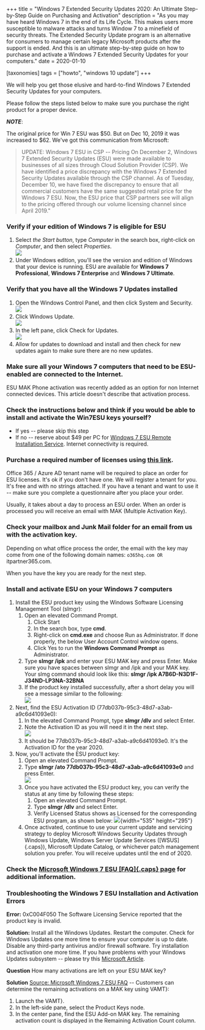+++
title = "Windows 7 Extended Security Updates 2020: An Ultimate Step-by-Step Guide on Purchasing and Activation"
description = "As you may have heard Windows 7 in the end of its Life Cycle. This makes users more susceptible to malware attacks and turns Window 7 to a minefield of security threats. The Extended Security Update program is an alternative for consumers to manage certain legacy Microsoft products after the support is ended. And this is an ultimate step-by-step guide on how to purchase and activate a Windows 7 Extended Security Updates for your computers."
date = 2020-01-10

[taxonomies]
tags = ["howto", "windows 10 update"]
+++

We will help you get those elusive and hard-to-find Windows 7 Extended
Security Updates for your computers.

Please follow the steps listed below to make sure you purchase the right
product for a proper device.

***NOTE***:

The original price for Win 7 ESU was \$50. But on Dec 10, 2019
it was increased to \$62. We've got this communication from Microsoft:

> UPDATE: Windows 7 ESU in CSP -- Pricing On
> December 2, Windows 7 Extended Security Updates (ESU) were
> made available to businesses of all sizes through Cloud Solution
> Provider (CSP). We have identified a price discrepancy with
> the Windows 7 Extended Security Updates available through the
> CSP channel. As of Tuesday, December 10, we have fixed the
> discrepancy to ensure that all commercial customers have the same
> suggested retail price for the Windows 7 ESU. Now, the
> ESU price that CSP partners see will align to the
> pricing offered through our volume licensing channel since April
> 2019."

### Verify if your edition of Windows 7 is eligible for ESU

1.  Select *the Start button*, type *Computer* in the search box,
    right-click on *Computer*, and then select *Properties*.\
    ![](https://msegceporticoprodassets.blob.core.windows.net/asset-blobs/4502677_en_1)
2.  Under Windows edition, you'll see the version and edition of Windows
    that your device is running. ESU are available for
    **Windows 7 Professional**, **Windows 7 Enterprise** and **Windows 7
    Ultimate**.

### Verify that you have all the Windows 7 Updates installed

1.  Open the Windows Control Panel, and then click System and Security.\
    ![](https://www.dummies.com/wp-content/uploads/283118.image0.jpg)
2.  Click Windows Update.\
    ![](https://www.dummies.com/wp-content/uploads/283120.image2.jpg)
3.  In the left pane, click Check for Updates.\
    ![](https://www.dummies.com/wp-content/uploads/283122.image4.jpg)
4.  Allow for updates to download and install and then check for new
    updates again to make sure there are no new updates.

### Make sure all your Windows 7 computers that need to be ESU-enabled are connected to the Internet.

ESU MAK Phone activation was recently added as an
option for non Internet connected devices. This article doesn't describe
that activation process.

### Check the instructions below and think if you would be able to install and activate the Win7ESU keys yourself?

-   If yes -- please skip this step
-   If no -- reserve about \$49 per PC for [Windows 7 ESU
    Remote Installation
    Service](https://buymssoft.com/directlink?q=_ITPWW240CONOT.1).
    Internet connectivity is required.

### Purchase a required number of licenses using [this link](https://buymssoft.com/license/CSP-DG7GMGF0FL73-0002).

Office 365 / Azure AD tenant name will be required to place an order for
ESU licenses. It's ok if you don't have one. We will register a
tenant for you. It's free and with no strings attached. If you have a
tenant and want to use it -- make sure you complete a questionnaire
after you place your order.

Usually, it takes about a day to process an ESU order. When an
order is processed you will receive an email with MAK (Multiple
Activation Key).

### Check your mailbox and Junk Mail folder for an email from us with the activation key.

Depending on what office process the order, the email with the key may
come from one of the following domain names:
`o365hq.com OR `itpartner365.com.

When you have the key you are ready for the next step.

### Install and activate ESU on your Windows 7 computers

1.  Install the ESU product key using the Windows Software
    Licensing Management Tool (slmgr):
    1.  Open an elevated Command Prompt.
        1.  Click Start
        2.  In the search box, type **cmd**.
        3.  Right-click on **cmd.exe** and choose Run as Administrator.
            If done properly, the below User Account Control window
            opens.
        4.  Click Yes to run the **Windows Command Prompt** as
            Administrator.
    2.  Type **slmgr /ipk** and enter your ESU MAK key
        and press Enter. Make sure you have spaces between slmgr and
        /ipk and your MAK key. Your slmg command should look
        like this: **slmgr /ipk A7B6D-N3D1F-J34ND-LP3NA-32BNA**
    3.  If the product key installed successfully, after a short delay
        you will see a message similar to the following:\
        ![](https://gxcuf89792.i.lithium.com/t5/image/serverpage/image-id/138244i39443211C3ACAFCD/image-dimensions/535x168?v=1.0)
2.  Next, find the ESU Activation ID
    (77db037b-95c3-48d7-a3ab-a9c6d41093e0):
    1.  In the elevated Command Prompt, type **slmgr /dlv** and select
        Enter.
    2.  Note the Activation ID as you will need it in the next step.\
        ![](https://gxcuf89792.i.lithium.com/t5/image/serverpage/image-id/138248i997F51A8C3D1BDC0/image-dimensions/574x260?v=1.0)
    3.  It should be 77db037b-95c3-48d7-a3ab-a9c6d41093e0. It's the
        Activation ID for the year 2020.
3.  Now, you'll activate the ESU product key:
    1.  Open an elevated Command Prompt.
    2.  Type **slmgr /ato 77db037b-95c3-48d7-a3ab-a9c6d41093e0** and
        press Enter.\
        ![](https://gxcuf89792.i.lithium.com/t5/image/serverpage/image-id/138256i9E2F9617FA7E79E2/image-dimensions/500x214?v=1.0)
    3.  Once you have activated the ESU product key, you can
        verify the status at any time by following these steps:
        1.  Open an elevated Command Prompt.
        2.  Type **slmgr /dlv** and select Enter.
        3.  Verify Licensed Status shows as Licensed for the
            corresponding ESU program, as shown below:
            ![](https://o365hq.com/images/653.png){width="535"
            height="295"}
    4.  Once activated, continue to use your current update and
        servicing strategy to deploy Microsoft Windows Security Updates
        through Windows Update, Windows Server Update Services
        ([WSUS]{.caps}), Microsoft Update Catalog, or whichever patch
        management solution you prefer. You will receive updates until
        the end of 2020.

### Check the [Microsoft Windows 7 ESU [FAQ]{.caps} page](https://support.microsoft.com/en-us/help/4527878/faq-about-extended-security-updates-for-windows-7) for additional information.

### Troubleshooting the Windows 7 ESU Installation and Activation Errors

**Error:** 0xC004F050 The Software Licensing Service reported that the
product key is invalid.

**Solution:** Install all the Windows Updates. Restart the computer.
Check for Windows Updates one more time to ensure your computer is up to
date. Disable any third-party antivirus and/or firewall software. Try
installation and activation one more time. If you have problems with
your Windows Updates subsystem -- please try this [Microsoft
Article](https://support.microsoft.com/en-us/help/10164/fix-windows-update-errors).

**Question** How many activations are left on your ESU
MAK key?

**Solution** [Source: Microsoft Windows 7 ESU
FAQ](https://support.microsoft.com/en-us/help/4527878/faq-about-extended-security-updates-for-windows-7)
-- Customers can determine the remaining activations on a MAK
key using VAMT}:

1.  Launch the VAMT}.
2.  In the left-side pane, select the Product Keys node.
3.  In the center pane, find the ESU Add-on MAK key.
    The remaining activation count is displayed in the Remaining
    Activation Count column.